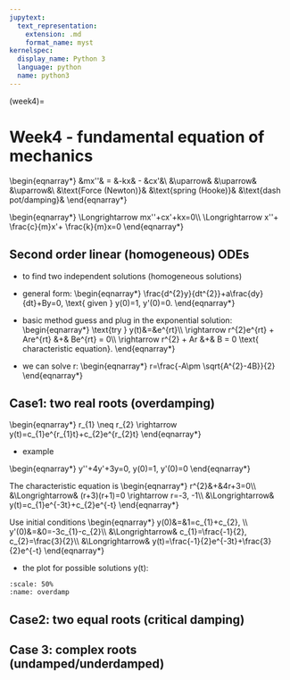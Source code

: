 ```yaml
---
jupytext:
  text_representation:
    extension: .md
    format_name: myst
kernelspec:
  display_name: Python 3
  language: python
  name: python3
---
```


(week4)=

# Week4 -  fundamental equation of mechanics

\begin{eqnarray*}
&mx''& = &-kx& - &cx'&\\
&\uparrow& &\uparrow& &\uparrow&\\
&\text{Force (Newton)}& &\text{spring (Hooke)}& &\text{dash pot/damping}&
\end{eqnarray*}

\begin{eqnarray*}
\Longrightarrow mx''+cx'+kx=0\\\\
\Longrightarrow x''+ \frac{c}{m}x'+ \frac{k}{m}x=0
\end{eqnarray*}

## Second order linear (homogeneous) ODEs
- to find two independent solutions (homogeneous solutions)
- general form: 
\begin{eqnarray*}
\frac{d^{2}y}{dt^{2}}+a\frac{dy}{dt}+By=0, \text{ given } y(0)=1, y'(0)=0.
\end{eqnarray*}
- basic method guess and plug in the exponential solution:
\begin{eqnarray*}
\text{try } y(t)&=&e^{rt}\\\\ 
\rightarrow r^{2}e^{rt} + Are^{rt} &+& Be^{rt} = 0\\\\
\rightarrow r^{2} + Ar &+& B = 0 \text{ characteristic equation}.
\end{eqnarray*}

- we can solve r:
\begin{eqnarray*}
r=\frac{-A\pm \sqrt{A^{2}-4B}}{2}
\end{eqnarray*}

## Case1: two real roots (overdamping)
\begin{eqnarray*}
r_{1} \neq r_{2} \rightarrow y(t)=c_{1}e^{r_{1}t}+c_{2}e^{r_{2}t}
\end{eqnarray*}

- example

\begin{eqnarray*}
y''+4y'+3y=0, y(0)=1, y'(0)=0
\end{eqnarray*}

The characteristic equation is
\begin{eqnarray*}
r^{2}&+&4r+3=0\\\\
&\Longrightarrow& (r+3)(r+1)=0 \rightarrow r=-3, -1\\\\
&\Longrightarrow& y(t)=c_{1}e^{-3t}+c_{2}e^{-t}
\end{eqnarray*}

Use initial conditions
\begin{eqnarray*}
y(0)&=&1=c_{1}+c_{2}, \\\\
y'(0)&=&0=-3c_{1}-c_{2}\\\\
&\Longrightarrow& c_{1}=\frac{-1}{2}, c_{2}=\frac{3}{2}\\\\
&\Longrightarrow& y(t)=\frac{-1}{2}e^{-3t}+\frac{3}{2}e^{-t}
\end{eqnarray*}


- the plot for possible solutions y(t):
```{figure} /_static/figures/overdamp.png
:scale: 50%
:name: overdamp
```

## Case2: two equal roots (critical damping)

## Case 3: complex roots (undamped/underdamped)









